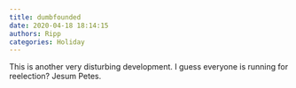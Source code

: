 ```yaml
---
title: dumbfounded
date: 2020-04-18 18:14:15
authors: Ripp
categories: Holiday
---
```


 This is another very disturbing development. I guess everyone is running for reelection?
Jesum Petes.